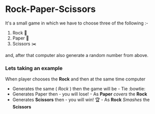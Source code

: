 # Rock-Paper-Scissors
It's a small game in which we have to choose three of the following :-
1. Rock 🥌
2. Paper 📰
3. Scissors ✂️


and, after that computer also generate a random number from above.


### Lets taking an example
When player chooses the **Rock** and then at the same time computer 
   * Generates the same ( *Rock* ) then the game will be 
          - Tie :bowtie:
   * Generates Paper then
          - you will lose!
             - As **Paper** *covers* the **Rock** 
   * Generates **Scissors** then
          - you will win! 🏆
             - As **Rock** *Smashes* the **Scissors**
